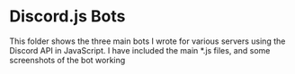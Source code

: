 # Discord.js Bots

This folder shows the three main bots I wrote for various servers using the Discord API in JavaScript. I have included the main \*.js files, and some screenshots of the bot working
